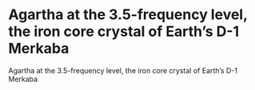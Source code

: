 # Agartha at the 3.5-frequency level, the iron core crystal of Earth’s D-1 Merkaba

Agartha at the 3.5-frequency level, the iron core crystal of Earth’s D-1 Merkaba